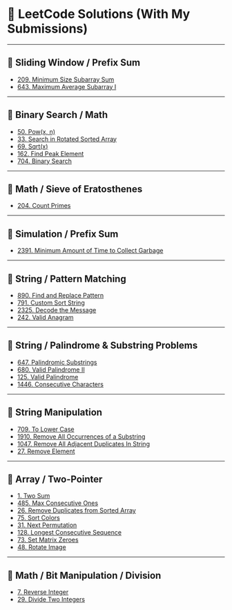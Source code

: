 # 🧠 LeetCode Solutions (With My Submissions)

---

## 📌 Sliding Window / Prefix Sum

- [209. Minimum Size Subarray Sum](https://leetcode.com/submissions/detail/1770069930/)
- [643. Maximum Average Subarray I](https://leetcode.com/submissions/detail/1758058003/)

---

## 📌 Binary Search / Math

- [50. Pow(x, n)]()
- [33. Search in Rotated Sorted Array]()
- [69. Sqrt(x)]()
- [162. Find Peak Element]()
- [704. Binary Search](https://leetcode.com/submissions/detail/1774883589/)

---

## 📌 Math / Sieve of Eratosthenes

- [204. Count Primes]()

---

## 📌 Simulation / Prefix Sum

- [2391. Minimum Amount of Time to Collect Garbage]()

---

## 📌 String / Pattern Matching

- [890. Find and Replace Pattern]()
- [791. Custom Sort String]()
- [2325. Decode the Message]()
- [242. Valid Anagram]()

---

## 📌 String / Palindrome & Substring Problems

- [647. Palindromic Substrings]()
- [680. Valid Palindrome II]()
- [125. Valid Palindrome]()
- [1446. Consecutive Characters](https://leetcode.com/submissions/detail/1766840617/)

---

## 📌 String Manipulation

- [709. To Lower Case]()
- [1910. Remove All Occurrences of a Substring]()
- [1047. Remove All Adjacent Duplicates In String]()
- [27. Remove Element]()

---

## 📌 Array / Two-Pointer

- [1. Two Sum ](https://leetcode.com/submissions/detail/1767123302/)
- [485. Max Consecutive Ones](https://leetcode.com/submissions/detail/1766810308/)
- [26. Remove Duplicates from Sorted Array]()
- [75. Sort Colors](https://leetcode.com/submissions/detail/1773743920/)
- [31. Next Permutation](https://leetcode.com/submissions/detail/1774218160/)
- [128. Longest Consecutive Sequence](https://leetcode.com/submissions/detail/1776008916/)
- [73. Set Matrix Zeroes](https://leetcode.com/submissions/detail/1776857876/)
- [48. Rotate Image](https://leetcode.com/submissions/detail/1776930003/)

---

## 📌 Math / Bit Manipulation / Division

- [7. Reverse Integer]()
- [29. Divide Two Integers]()

